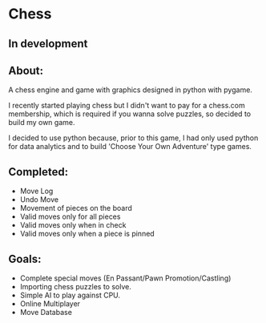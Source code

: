 # Chess
## In development

## About:

A chess engine and game with graphics designed in python with pygame. 

I recently started playing chess but I didn't want to pay for a chess.com membership, which is required if you wanna solve puzzles, so decided to build my own game.

I decided to use python because, prior to this game, I had only used python for data analytics and to build 'Choose Your Own Adventure' type games.

## Completed:

* Move Log
* Undo Move
* Movement of pieces on the board
* Valid moves only for all pieces 
* Valid moves only when in check
* Valid moves only when a piece is pinned

## Goals:

* Complete special moves (En Passant/Pawn Promotion/Castling)
* Importing chess puzzles to solve.
* Simple AI to play against CPU.
* Online Multiplayer
* Move Database
